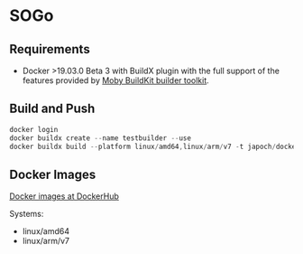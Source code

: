 # SOGo

## Requirements
- Docker >19.03.0 Beta 3 with BuildX plugin with the full support of the features provided by [Moby BuildKit builder toolkit](https://github.com/moby/buildkit).

## Build and Push
```powershell
docker login
docker buildx create --name testbuilder --use
docker buildx build --platform linux/amd64,linux/arm/v7 -t japoch/docker-sogo-raspbian --push .
```

## Docker Images
[Docker images at DockerHub](https://hub.docker.com/repository/docker/japoch/docker-sogo-raspbian)

Systems:
- linux/amd64 
- linux/arm/v7

